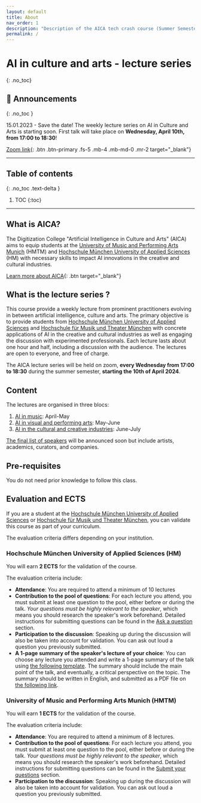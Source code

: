 ```yaml
---
layout: default
title: About
nav_order: 1
description: "Description of the AICA tech crash course (Summer Semester 2024)"
permalink: /
---
```


# AI in culture and arts - lecture series
{: .no_toc}


## 📰 Announcements
{: .no_toc }

15.01.2023 - Save the date! The weekly lecture series on AI in Culture and Arts is starting soon. First talk will take place on **Wednesday, April 10th, from 17:00 to 18:30**!

<!-- A big zoom link button -->
[Zoom link](){: .btn .btn-primary .fs-5 .mb-4 .mb-md-0 .mr-2 target="_blank"}

---

## Table of contents
{: .no_toc .text-delta }

1. TOC
{:toc}

---
## What is AICA? 

The Digitization College "Artificial Intelligence in Culture and Arts" (AICA) aims to equip students at the [University of Music and Performing Arts Munich](https://hmtm.de/) (HMTM) and [Hochschule München University of Applied Sciences](https://www.hm.edu/en/index.en.html) (HM) with necessary skills to impact AI innovations in the creative and cultural industries.

[Learn more about AICA](https://www.wavelab.io/aica/){: .btn target="_blank"}


## What is the lecture series ?

This course provide a weekly lecture from prominent practitioners evolving in between artificial intelligence, culture and arts. The primary objective is to provide students from [Hochschule München University of Applied Sciences](https://www.hm.edu/) and [Hochschule für Musik und Theater München](https://hmtm.de/) with concrete applications of AI in the creative and cultural industries as well as engaging the discussion with experimented professionals. Each lecture lasts about one hour and half, including a discussion with the audience. The lectures are open to everyone, and free of charge. 

The AICA lecture series will be held on zoom, **every Wednesday from 17:00 to 18:30** during the summer semester, **starting the 10th of April 2024**.


## Content

The lectures are organised in three blocs:

1. [AI in music](/program/#bloc-1-ai-in-music): April-May
2. [AI in visual and performing arts](program/#bloc-2-ai-in-visual-and-performing-arts): May-June
3. [AI in the cultural and creative industries](program/#bloc-3-ai-in-the-creative-and-cultural-industries): June-July

[The final list of speakers](speakers) will be announced soon but include artists, academics, curators, and companies.

## Pre-requisites

You do not need prior knowledge to follow this class.


## Evaluation and ECTS

If you are a student at the [Hochschule München University of Applied Sciences](https://www.hm.edu/) or [Hochschule für Musik und Theater München](https://hmtm.de/), you can validate this course as part of your curriculum.

The evaluation criteria differs depending on your institution. 

### Hochschule München University of Applied Sciences (HM)
You will earn **2 ECTS** for the validation of the course.

The evaluation criteria include:
- **Attendance**: You are required to attend a minimum of 10 lectures
- **Contribution to the pool of questions**: For each lecture you attend, you must submit at least one question to the pool, either before or during the talk. *Your questions must be highly relevant to the speaker*, which means you should research the speaker's work beforehand. Detailed instructions for submitting questions can be found in the [Ask a question](#ask-a-question) section.
- **Participation to the discussion**: Speaking up during the discussion will also be taken into account for validation. You can ask out loud a question you previously submitted.
- **A 1-page summary of the speaker's lecture of your choice**: You can choose any lecture you attended and write a 1-page summary of the talk using [the following template](). The summary should include the main point of the talk, and eventually, a critical perspective on the topic. The summary should be written in English, and submitted as a PDF file on [the following link]().

### University of Music and Performing Arts Munich (HMTM)
You will earn **1 ECTS** for the validation of the course.

The evaluation criteria include:
- **Attendance**: You are required to attend a minimum of 8 lectures.
- **Contribution to the pool of questions**: For each lecture you attend, you must submit at least one question to the pool, either before or during the talk. *Your questions must be highly relevant to the speaker*, which means you should research the speaker's work beforehand. Detailed instructions for submitting questions can be found in the [Submit your questions]() section.
- **Participation to the discussion**: Speaking up during the discussion will also be taken into account for validation. You can ask out loud a question you previously submitted.